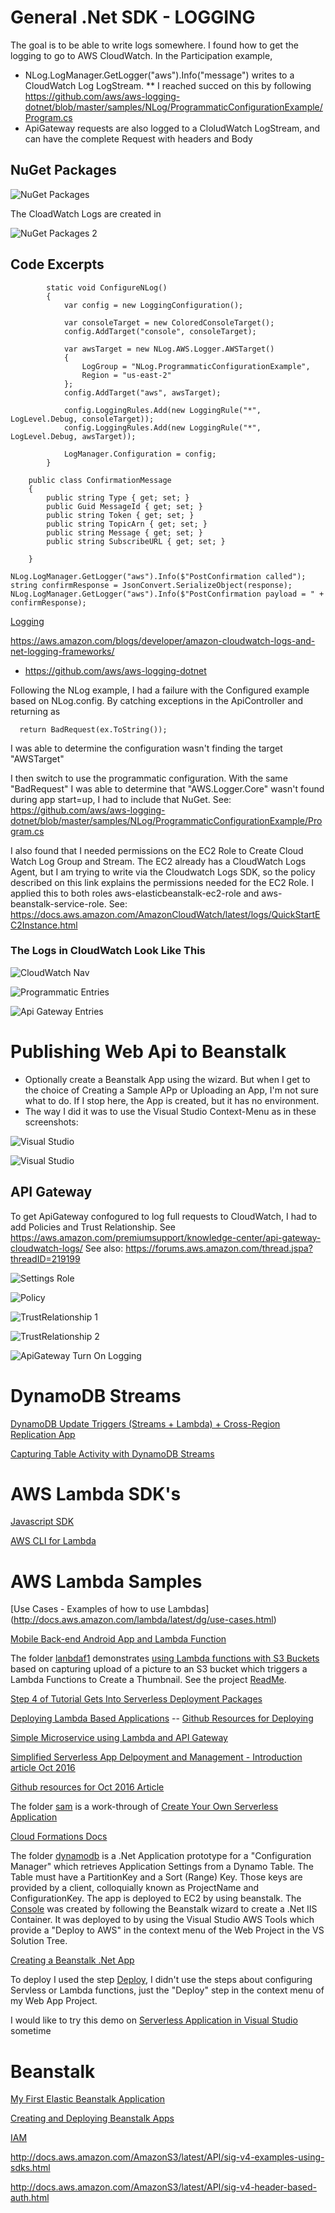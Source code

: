 # General .Net SDK - LOGGING
The goal is to be able to write logs somewhere.  I found how to get the logging to go to AWS CloudWatch.  In the Participation example, 
* NLog.LogManager.GetLogger("aws").Info("message") writes to a CloudWatch Log LogStream.
** I reached succed on this by following https://github.com/aws/aws-logging-dotnet/blob/master/samples/NLog/ProgrammaticConfigurationExample/Program.cs
* ApiGateway requests are also logged to a CloludWatch LogStream, and can have the complete Request with headers and Body

## NuGet Packages
![NuGet Packages](./images/Logging_NuGetPackages.png)

The CloadWatch Logs are created in 

![NuGet Packages 2](./images/Logging_NuGetPackages2.png)


## Code Excerpts
````Configuring NLog
        static void ConfigureNLog()
        {
            var config = new LoggingConfiguration();

            var consoleTarget = new ColoredConsoleTarget();
            config.AddTarget("console", consoleTarget);

            var awsTarget = new NLog.AWS.Logger.AWSTarget()
            {
                LogGroup = "NLog.ProgrammaticConfigurationExample",
                Region = "us-east-2"
            };
            config.AddTarget("aws", awsTarget);

            config.LoggingRules.Add(new LoggingRule("*", LogLevel.Debug, consoleTarget));
            config.LoggingRules.Add(new LoggingRule("*", LogLevel.Debug, awsTarget));

            LogManager.Configuration = config;
        }
````

```` Confirmation POST Body Payload
    public class ConfirmationMessage
    {
        public string Type { get; set; }
        public Guid MessageId { get; set; }
        public string Token { get; set; }
        public string TopicArn { get; set; }
        public string Message { get; set; }
        public string SubscribeURL { get; set; }

    }
````

```` Programmatic Log Entry
NLog.LogManager.GetLogger("aws").Info($"PostConfirmation called");
string confirmResponse = JsonConvert.SerializeObject(response);
NLog.LogManager.GetLogger("aws").Info($"PostConfirmation payload = " + confirmResponse);
````


[Logging](https://aws.amazon.com/blogs/developer/logging-with-the-aws-sdk-for-net/)

https://aws.amazon.com/blogs/developer/amazon-cloudwatch-logs-and-net-logging-frameworks/

* https://github.com/aws/aws-logging-dotnet

Following the NLog example, I had a failure with the Configured example based on NLog.config.  By catching exceptions in the ApiController and returning as
````
  return BadRequest(ex.ToString());
````
I was able to determine the configuration wasn't finding the target "AWSTarget"

I then switch to use the programmatic configuration.  With the same "BadRequest" I was able to determine that "AWS.Logger.Core" wasn't found during app start=up, I had to include that NuGet.  See: https://github.com/aws/aws-logging-dotnet/blob/master/samples/NLog/ProgrammaticConfigurationExample/Program.cs

I also found that I needed permissions on the EC2 Role to Create Cloud Watch Log Group and Stream. The EC2 already has a CloudWatch Logs Agent, but I am trying to write via the Cloudwatch Logs SDK, so the policy described on this link explains the permissions needed for the EC2 Role.  I applied this to both roles aws-elasticbeanstalk-ec2-role and aws-beanstalk-service-role. See: https://docs.aws.amazon.com/AmazonCloudWatch/latest/logs/QuickStartEC2Instance.html


### The Logs in CloudWatch Look Like This
![CloudWatch Nav](./images/Logging_CreatedLogs.png)

![Programmatic Entries](./images/Logging_Logger.InfoEntries.png)

![Api Gateway Entries](./images/ApiGateway_Entries.png)


# Publishing Web Api to Beanstalk
* Optionally create a Beanstalk App using the wizard.  But when I get to the choice of Creating a Sample APp or Uploading an App, I'm not sure what to do.  If I stop here, the App is created, but it has no environment.  
* The way I did it was to use the Visual Studio Context-Menu as in these screenshots:

![Visual Studio](./images/Publishing_Step1.png)

![Visual Studio](./images/Publishing_Step2.png)


## API Gateway
To get ApiGateway confogured to log full requests to CloudWatch, I had to add Policies and Trust Relationship.  See https://aws.amazon.com/premiumsupport/knowledge-center/api-gateway-cloudwatch-logs/   See also: https://forums.aws.amazon.com/thread.jspa?threadID=219199

![Settings Role](./images/APIGateway_LoggingConfigAccount.png)

![Policy](./images/Logging_PolicyGrants.png)

![TrustRelationship 1](./images/Logging_TrustRelationship1.png)

![TrustRelationship 2](./images/Logging_TrustRelationship2.png)

![ApiGateway Turn On Logging](./images/ApiGateway_LoggingConfigInStage.png)




# DynamoDB Streams

[DynamoDB Update Triggers (Streams + Lambda) + Cross-Region Replication App](https://aws.amazon.com/blogs/aws/dynamodb-update-triggers-streams-lambda-cross-region-replication-app/)

[Capturing Table Activity with DynamoDB Streams](http://docs.aws.amazon.com/amazondynamodb/latest/developerguide/Streams.html)

# AWS Lambda SDK's
[Javascript SDK](http://docs.aws.amazon.com/AWSJavaScriptSDK/latest/AWS/S3.html)

[AWS CLI for Lambda](http://docs.aws.amazon.com/cli/latest/reference/lambda/index.html#available-commands)


# AWS Lambda Samples
[Use Cases - Examples of how to use Lambdas]
(http://docs.aws.amazon.com/lambda/latest/dg/use-cases.html)

[Mobile Back-end Android App and Lambda Function](http://docs.aws.amazon.com/lambda/latest/dg/with-on-demand-custom-android-example.html)

The folder [lanbdaf1](./lambdaf1) demonstrates [using Lambda functions with S3 Buckets](http://docs.aws.amazon.com/lambda/latest/dg/with-s3-example.html) based on capturing upload of a picture to an S3 bucket which triggers a Lambda Functions to Create a Thumbnail.  See the project [ReadMe](./lambdaf1/README.md).

[Step 4 of Tutorial Gets Into Serverless Deployment Packages](http://docs.aws.amazon.com/lambda/latest/dg/with-s3-example-use-app-spec.html)

[Deploying Lambda Based Applications](http://docs.aws.amazon.com/lambda/latest/dg/deploying-lambda-apps.html)
 -- [Github Resources for Deploying](https://github.com/awslabs/serverless-application-model/blob/master/versions/2016-10-31.md)

[Simple Microservice using Lambda and API Gateway](http://docs.aws.amazon.com/lambda/latest/dg/with-on-demand-https-example-configure-event-source_1.html)

[Simplified Serverless App Delpoyment and Management - Introduction article Oct 2016](https://aws.amazon.com/blogs/compute/introducing-simplified-serverless-application-deplyoment-and-management/)

[Github resources for Oct 2016 Article](https://github.com/awslabs/serverless-application-model/blob/master/examples/2016-10-31/s3_processor/template.yaml)

The folder [sam](./sam) is a work-through of [Create Your Own Serverless Application](http://docs.aws.amazon.com/lambda/latest/dg/serverless-deploy-wt.html) 

[Cloud Formations Docs](http://docs.aws.amazon.com/AWSCloudFormation/latest/UserGuide/Welcome.html)

The folder [dynamodb](./dynamodb) is a .Net Application prototype for a "Configuration Manager" which retrieves Application Settings from a Dynamo Table.  The Table must have a PartitionKey and a Sort (Range) Key.  Those keys are provided by a client, colloquially known as ProjectName and ConfigurationKey.  The app is deployed to EC2 by using beanstalk.  The [Console](https://us-east-2.console.aws.amazon.com/elasticbeanstalk/home?region=us-east-2#/applications) was created by following the Beanstalk wizard to create a .Net IIS Container.  It was deployed to by using the Visual Studio AWS Tools which provide a "Deploy to AWS" in the context menu of the Web Project in the VS Solution Tree.

[Creating a Beanstalk .Net App](http://docs.aws.amazon.com/elasticbeanstalk/latest/dg/create_deploy_NET.quickstart.html)

To deploy I used the step [Deploy](https://aws.amazon.com/blogs/developer/deploy-an-existing-asp-net-core-web-api-to-aws-lambda/), I didn't use the steps about configuring Servless or Lambda functions, just the "Deploy" step in the context menu of my Web App Project.

I would like to try this demo on [Serverless Application in Visual Studio](https://aws.amazon.com/blogs/developer/aws-serverless-applications-in-visual-studio/) sometime



# Beanstalk
[My First Elastic Beanstalk Application](https://us-west-2.console.aws.amazon.com/elasticbeanstalk/home?region=us-west-2#/application/versions?applicationName=My%20First%20Elastic%20Beanstalk%20Application)

[Creating and Deploying Beanstalk Apps](http://docs.aws.amazon.com/elasticbeanstalk/latest/dg/create_deploy_Java.html)


[IAM](https://console.aws.amazon.com/iam/home?region=us-west-2#/users)


http://docs.aws.amazon.com/AmazonS3/latest/API/sig-v4-examples-using-sdks.html

http://docs.aws.amazon.com/AmazonS3/latest/API/sig-v4-header-based-auth.html


